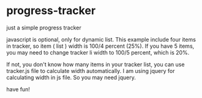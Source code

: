 progress-tracker
================

just a simple progress tracker

javascript is optional, only for dynamic list.
This example include four items in tracker, so item ( list ) width is 100/4 percent (25%).
If you have 5 items, you may need to change tracker li width to 100/5 percent, which is 20%.

If not, you don't know how many items in your tracker list, you can use tracker.js file to calculate width automatically.
I am using jquery for calculating width in js file. So you may need jquery.

have fun!
